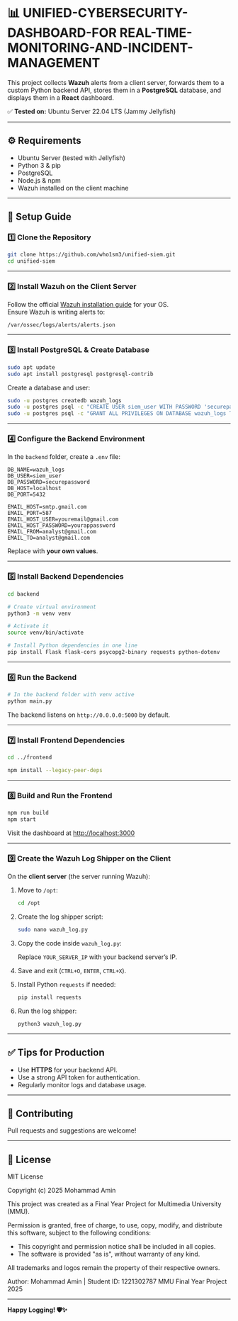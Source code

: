 # 📊 UNIFIED-CYBERSECURITY-DASHBOARD-FOR REAL-TIME-MONITORING-AND-INCIDENT-MANAGEMENT

This project collects **Wazuh** alerts from a client server, forwards them to a custom Python backend API, stores them in a **PostgreSQL** database, and displays them in a **React** dashboard.

✅ **Tested on:** Ubuntu Server 22.04 LTS (Jammy Jellyfish)

---

## ⚙️ Requirements

- Ubuntu Server (tested with Jellyfish)
- Python 3 & pip
- PostgreSQL
- Node.js & npm
- Wazuh installed on the client machine

---

## 🚀 Setup Guide

### 1️⃣ Clone the Repository

```bash
git clone https://github.com/who1sm3/unified-siem.git
cd unified-siem
```

---

### 2️⃣ Install Wazuh on the Client Server

Follow the official [Wazuh installation guide](https://documentation.wazuh.com/current/installation-guide/index.html) for your OS.  
Ensure Wazuh is writing alerts to:

```
/var/ossec/logs/alerts/alerts.json
```

---

### 3️⃣ Install PostgreSQL & Create Database

```bash
sudo apt update
sudo apt install postgresql postgresql-contrib
```

Create a database and user:

```bash
sudo -u postgres createdb wazuh_logs
sudo -u postgres psql -c "CREATE USER siem_user WITH PASSWORD 'securepassword';"
sudo -u postgres psql -c "GRANT ALL PRIVILEGES ON DATABASE wazuh_logs TO siem_user;"
```

---

### 4️⃣ Configure the Backend Environment

In the `backend` folder, create a `.env` file:

```env
DB_NAME=wazuh_logs
DB_USER=siem_user
DB_PASSWORD=securepassword
DB_HOST=localhost
DB_PORT=5432

EMAIL_HOST=smtp.gmail.com
EMAIL_PORT=587
EMAIL_HOST_USER=youremail@gmail.com
EMAIL_HOST_PASSWORD=yourappassword
EMAIL_FROM=analyst@gmail.com
EMAIL_TO=analyst@gmail.com
```

Replace with **your own values**.

---

### 5️⃣ Install Backend Dependencies

```bash
cd backend

# Create virtual environment
python3 -m venv venv

# Activate it
source venv/bin/activate

# Install Python dependencies in one line
pip install Flask flask-cors psycopg2-binary requests python-dotenv

```

---

### 6️⃣ Run the Backend

```bash
# In the backend folder with venv active
python main.py
```

The backend listens on `http://0.0.0.0:5000` by default.

---

### 7️⃣ Install Frontend Dependencies

```bash
cd ../frontend

npm install --legacy-peer-deps
```

---

### 8️⃣ Build and Run the Frontend

```bash
npm run build
npm start
```

Visit the dashboard at [http://localhost:3000](http://localhost:3000)

---

### 9️⃣ Create the Wazuh Log Shipper on the Client

On the **client server** (the server running Wazuh):

1. Move to `/opt`:

   ```bash
   cd /opt
   ```

2. Create the log shipper script:

   ```bash
   sudo nano wazuh_log.py
   ```

3. Copy the code inside `wazuh_log.py`:

   Replace `YOUR_SERVER_IP` with your backend server’s IP.

4. Save and exit (`CTRL+O`, `ENTER`, `CTRL+X`).

5. Install Python `requests` if needed:

   ```bash
   pip install requests
   ```

6. Run the log shipper:

   ```bash
   python3 wazuh_log.py
   ```

---

## ✅ Tips for Production

- Use **HTTPS** for your backend API.
- Use a strong API token for authentication.
- Regularly monitor logs and database usage.

---

## 🤝 Contributing

Pull requests and suggestions are welcome!

---

## 📜 License

MIT License

Copyright (c) 2025 Mohammad Amin

This project was created as a Final Year Project for Multimedia University (MMU).

Permission is granted, free of charge, to use, copy, modify, and distribute this software,
subject to the following conditions:

- This copyright and permission notice shall be included in all copies.
- The software is provided "as is", without warranty of any kind.

All trademarks and logos remain the property of their respective owners.

Author: Mohammad Amin | Student ID: 1221302787
MMU Final Year Project 2025


---

**Happy Logging! 🛡️✨**
